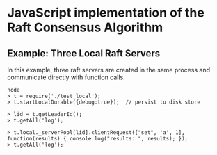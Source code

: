 # JavaScript implementation of the Raft Consensus Algorithm


## Example: Three Local Raft Servers

In this example, three raft servers are created in the same process
and communicate directly with function calls.

    node
    > t = require('./test_local');
    > t.startLocalDurable({debug:true});  // persist to disk store

    > lid = t.getLeaderId();
    > t.getAll('log');

    > t.local._serverPool[lid].clientRequest(["set", 'a', 1], function(results) { console.log("results: ", results); });
    > t.getAll('log');

